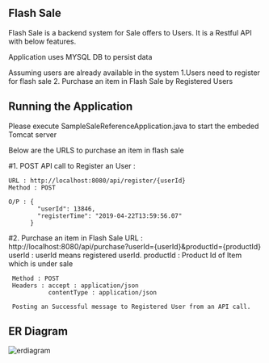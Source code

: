 Flash Sale
--------------------------------------------
Flash Sale is a backend system for Sale offers to Users. It is a Restful API with below features.

Application uses MYSQL DB to persist data 

Assuming users are already available in the system
1.Users need to register for flash sale 
2. Purchase an item in Flash Sale by Registered Users

Running  the Application 
---------------------------------------------
Please execute SampleSaleReferenceApplication.java to start the embeded Tomcat server

Below are the URLS to purchase an item in flash sale

#1. POST API call to Register an User :

    URL : http://localhost:8080/api/register/{userId}
    Method : POST
    
    O/P : {
            "userId": 13846,
            "registerTime": "2019-04-22T13:59:56.07"
          }
 
 #2. Purchase an item in Flash Sale 
    URL : http://localhost:8080/api/purchase?userId={userId}&productId={productId}
          userId : userId means registered userId.
          productId : Product Id of Item which is under sale
          
     Method : POST
     Headers : accept : application/json
               contentType : application/json
               
     Posting an Successful message to Registered User from an API call.
     
 ## ER Diagram
 
 ![erdiagram](https://user-images.githubusercontent.com/8840659/56484593-f14ea280-64ed-11e9-87ce-edabffce070b.png)
